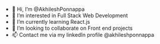 - 👋 Hi, I’m @AkhileshPonnappa
- 👀 I’m interested in Full Stack Web Development
- 🌱 I’m currently learning React.js
- 💞️ I’m looking to collaborate on Front end projects
- 📫 Contact me via my linkedIn profile @akhileshponnappa

<!---
AkhileshPonnappa/AkhileshPonnappa is a ✨ special ✨ repository because its `README.md` (this file) appears on your GitHub profile.
You can click the Preview link to take a look at your changes.
--->

